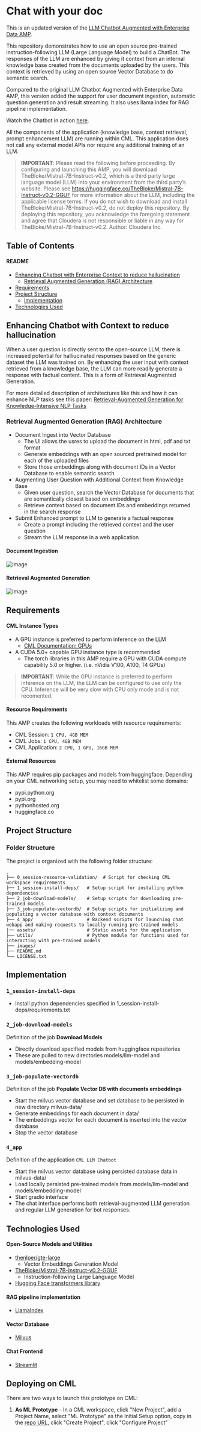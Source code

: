 # Chat with your doc 

This is an updated version of the [LLM Chatbot Augmented with Enterprise Data AMP](https://github.com/cloudera/CML_AMP_LLM_Chatbot_Augmented_with_Enterprise_Data/tree/main).

This repository demonstrates how to use an open source pre-trained instruction-following LLM (Large Language Model) to build a ChatBot. The responses of the LLM are enhanced by giving it context from an internal knowledge base created from the documents uploaded by the users. This context is retrieved by using an open source Vector Database to do semantic search.

Compared to the original LLM Chatbot Augmented with Enterprise Data AMP, this version added the support for user document ingestion, automatic question generation and result streaming. It also uses llama index for RAG pipeline implementation.

Watch the Chatbot in action [here](<>).

All the components of the application (knowledge base, context retrieval, prompt enhancement LLM) are running within CML. This application does not call any external model APIs nor require any additional training of an LLM. 

> **IMPORTANT**: Please read the following before proceeding.  By configuring and launching this AMP, you will download TheBloke/Mistral-7B-Instruct-v0.2, which is a third party large language model (LLM) into your environment from the third party’s website.  Please see https://huggingface.co/TheBloke/Mistral-7B-Instruct-v0.2-GGUF for more information about the LLM, including the applicable license terms.  If you do not wish to download and install TheBloke/Mistral-7B-Instruct-v0.2, do not deploy this repository.  By deploying this repository, you acknowledge the foregoing statement and agree that Cloudera is not responsible or liable in any way for TheBloke/Mistral-7B-Instruct-v0.2. Author: Cloudera Inc.

## Table of Contents 
#### README
* [Enhancing Chatbot with Enterprise Context to reduce hallucination](#enhancing-chatbot-with-enterprise-context-to-reduce-hallucination)
  * [Retrieval Augmented Generation (RAG) Architecture](#retrieval-augmented-generation--rag--architecture)
* [Requirements](#requirements)
* [Project Structure](#project-structure)
  * [Implementation](#implementation)
* [Technologies Used](#technologies-used)

## Enhancing Chatbot with Context to reduce hallucination
When a user question is directly sent to the open-source LLM, there is increased potential for halliucinated responses based on the generic dataset the LLM was trained on. By enhancing the user input with context retrieved from a knowledge base, the LLM can more readily generate a response with factual content. This is a form of Retrieval Augmented Generation.

For more detailed description of architectures like this and how it can enhance NLP tasks see this paper: [Retrieval-Augmented Generation for Knowledge-Intensive NLP Tasks
](https://arxiv.org/abs/2005.11401)


### Retrieval Augmented Generation (RAG) Architecture
- Document Ingest into Vector Database
  - The UI allows the usres to upload the document in html, pdf and txt format
  - Generate embeddings with an open sourced pretrained model for each of the uploaded files
  - Store those embeddings along with document IDs in a Vector Database to enable semantic search
- Augmenting User Question with Additional Context from Knowledge Base
  - Given user question, search the Vector Database for documents that are semantically closest based on embeddings
  - Retrieve context based on document IDs and embeddings returned in the search response
- Submit Enhanced prompt to LLM to generate a factual response
  - Create a prompt including the retrieved context and the user question
  - Stream the LLM response in a web application

#### Document Ingestion
![image](./assets/images/ingest.png)

#### Retrieval Augmented Generation
![image](./assets/images/rag.png)

## Requirements
#### CML Instance Types
- A GPU instance is preferred to perform inference on the LLM
  - [CML Documentation: GPUs](https://docs.cloudera.com/machine-learning/cloud/gpu/topics/ml-gpu.html)
- A CUDA 5.0+ capable GPU instance type is recommended
  - The torch libraries in this AMP require a GPU with CUDA compute capability 5.0 or higher. (i.e. nVidia V100, A100, T4 GPUs)

> **IMPORTANT**: While the GPU instance is preferred to perform inference on the LLM, the LLM can be configured to use only the CPU. Inference will be very slow with CPU only mode and is not recomented.

#### Resource Requirements
This AMP creates the following workloads with resource requirements:
- CML Session: `1 CPU, 4GB MEM`
- CML Jobs: `1 CPU, 4GB MEM`
- CML Application: `2 CPU, 1 GPU, 16GB MEM`

#### External Resources
This AMP requires pip packages and models from huggingface. Depending on your CML networking setup, you may need to whitelist some domains:
- pypi.python.org
- pypi.org
- pythonhosted.org
- huggingface.co

## Project Structure
### Folder Structure

The project is organized with the following folder structure:
```
.
├── 0_session-resource-validation/  # Script for checking CML workspace requirements
├── 1_session-install-deps/   # Setup script for installing python dependencies
├── 2_job-download-models/    # Setup scripts for downloading pre-trained models
├── 3_job-populate-vectordb/  # Setup scripts for initializing and populating a vector database with context documents
├── 4_app/                    # Backend scripts for launching chat webapp and making requests to locally running pre-trained models
|── assets/                   # Static assets for the application
├── utils/                    # Python module for functions used for interacting with pre-trained models
├── images/
├── README.md
└── LICENSE.txt
```
## Implementation

### `1_session-install-deps`
- Install python dependencies specified in 1_session-install-deps/requirements.txt

### `2_job-download-models`
Definition of the job **Download Models** 
- Directly download specified models from huggingface repositories
- These are pulled to new directories models/llm-model and models/embedding-model

### `3_job-populate-vectordb`
Definition of the job **Populate Vector DB with documents embeddings**
- Start the milvus vector database and set database to be persisted in new directory milvus-data/
- Generate embeddings for each document in data/
- The embeddings vector for each document is inserted into the vector database
- Stop the vector database

### `4_app`
Definition of the application `CML LLM Chatbot`
- Start the milvus vector database using persisted database data in milvus-data/
- Load locally persisted pre-trained models from models/llm-model and models/embedding-model 
- Start gradio interface 
- The chat interface performs both retrieval-augmented LLM generation and regular LLM generation for bot responses.

## Technologies Used
#### Open-Source Models and Utilities
- [thenlper/gte-large](https://huggingface.co/thenlper/gte-large)
     - Vector Embeddings Generation Model
- [TheBloke/Mistral-7B-Instruct-v0.2-GGUF](https://huggingface.co/TheBloke/Mistral-7B-Instruct-v0.2-GGUF)
   - Instruction-following Large Language Model
- [Hugging Face transformers library](https://pypi.org/project/transformers/)
#### RAG pipeline implementation
- [LlamaIndex](https://docs.llamaindex.ai/en/stable/)
#### Vector Database
- [Milvus](https://github.com/milvus-io/milvus)
#### Chat Frontend
- [Streamlit](https://streamlit.io/)

## Deploying on CML
There are two ways to launch this prototype on CML:

1. **As ML Prototype** - In a CML workspace, click "New Project", add a Project Name, select "ML Prototype" as the Initial Setup option, copy in the [repo URL](https://github.com/cloudera/CML_AMP_LLM_Chatbot_Augmented_with_Enterprise_Data), click "Create Project", click "Configure Project"